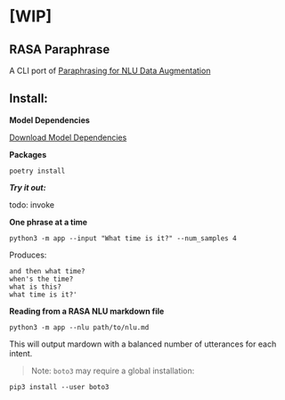 # [WIP]

## RASA Paraphrase

A CLI port of [Paraphrasing for NLU Data Augmentation](https://forum.rasa.com/t/paraphrasing-for-nlu-data-augmentation-experimental/27744/1)

## Install:

**Model Dependencies**

[Download Model Dependencies](https://paraphrase-model.nyc3.digitaloceanspaces.com/model_deps.zip)


**Packages**

```
poetry install
```

***Try it out:***

todo: invoke

**One phrase at a time**

```
python3 -m app --input "What time is it?" --num_samples 4
```

Produces:
```
and then what time?
when's the time?
what is this?
what time is it?'
```

**Reading from a RASA NLU markdown file**

```
python3 -m app --nlu path/to/nlu.md
```

This will output mardown with a balanced number of utterances for each intent.





> Note: `boto3` may require a global installation:
```
pip3 install --user boto3
```
